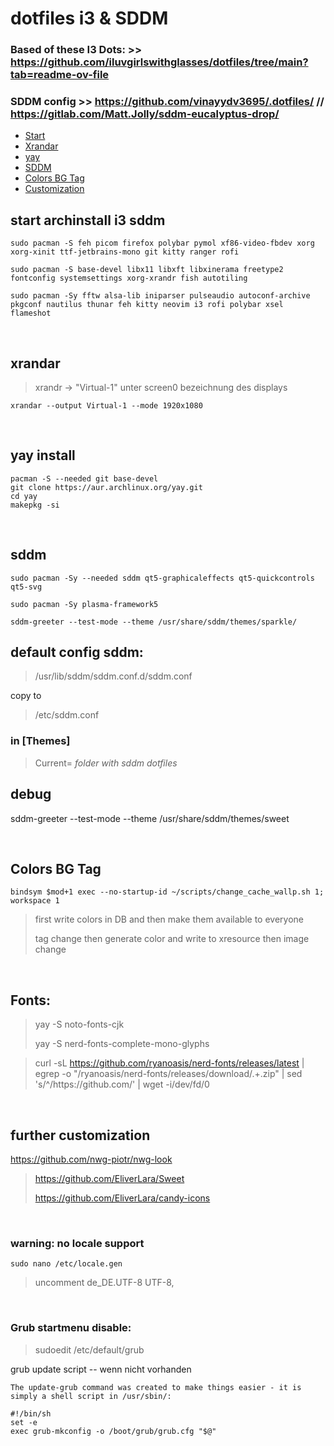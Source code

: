 # dotfiles i3 & SDDM

### Based of these I3 Dots: >> https://github.com/iluvgirlswithglasses/dotfiles/tree/main?tab=readme-ov-file
### SDDM config >> https://github.com/vinayydv3695/.dotfiles/ // https://gitlab.com/Matt.Jolly/sddm-eucalyptus-drop/


- [Start](#start-archinstall-i3-sddm)
- [Xrandar](#xrandar)
- [yay](#yay-install)
- [SDDM](#sddm)
- [Colors BG Tag](#colors-bg-tag)
- [Customization](#further-customization)




## start archinstall i3 sddm
```
sudo pacman -S feh picom firefox polybar pymol xf86-video-fbdev xorg xorg-xinit ttf-jetbrains-mono git kitty ranger rofi
```
```
sudo pacman -S base-devel libx11 libxft libxinerama freetype2 fontconfig systemsettings xorg-xrandr fish autotiling
```
```
sudo pacman -Sy fftw alsa-lib iniparser pulseaudio autoconf-archive pkgconf nautilus thunar feh kitty neovim i3 rofi polybar xsel flameshot
```

$~~$

## xrandar 
>xrandr -> "Virtual-1" unter screen0 bezeichnung des displays
```
xrandar --output Virtual-1 --mode 1920x1080
```




$~~$

## yay install

```
pacman -S --needed git base-devel
git clone https://aur.archlinux.org/yay.git
cd yay
makepkg -si
```

$~~$

## sddm
```
sudo pacman -Sy --needed sddm qt5-graphicaleffects qt5-quickcontrols qt5-svg
```
```
sudo pacman -Sy plasma-framework5
```
```
sddm-greeter --test-mode --theme /usr/share/sddm/themes/sparkle/
```

## default config sddm:
> /usr/lib/sddm/sddm.conf.d/sddm.conf
> 
copy to 

> /etc/sddm.conf
> 

### in [Themes]
>Current= *folder with sddm dotfiles*

## debug
sddm-greeter --test-mode --theme /usr/share/sddm/themes/sweet

$~~$

## Colors BG Tag 

```
bindsym $mod+1 exec --no-startup-id ~/scripts/change_cache_wallp.sh 1; workspace 1
```
>first write colors in DB and then make them available to everyone
>
>tag change then generate color and write to xresource then image change

$~~$

## Fonts:
> yay -S noto-fonts-cjk
> 
> yay -S nerd-fonts-complete-mono-glyphs

> curl -sL https://github.com/ryanoasis/nerd-fonts/releases/latest | egrep -o "/ryanoasis/nerd-fonts/releases/download/.+\.zip" | sed 's/^/https:\/\/github.com/' | wget -i/dev/fd/0

$~~$

## further customization
https://github.com/nwg-piotr/nwg-look

> https://github.com/EliverLara/Sweet
>
> https://github.com/EliverLara/candy-icons

$~~$

### warning: no locale support
```sudo nano /etc/locale.gen```
>uncomment de_DE.UTF-8 UTF-8,

$~~$

### Grub startmenu disable:

>sudoedit /etc/default/grub

grub update script -- wenn nicht vorhanden
```
The update-grub command was created to make things easier - it is simply a shell script in /usr/sbin/:
```

```
#!/bin/sh
set -e
exec grub-mkconfig -o /boot/grub/grub.cfg "$@"
```
